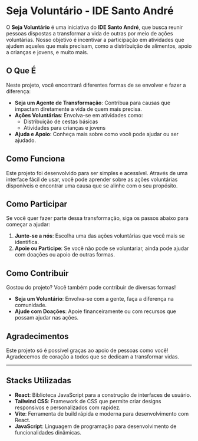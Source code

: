 
# Seja Voluntário - IDE Santo André

O **Seja Voluntário** é uma iniciativa do **IDE Santo André**, que busca reunir pessoas dispostas a transformar a vida de outras por meio de ações voluntárias. Nosso objetivo é incentivar a participação em atividades que ajudem aqueles que mais precisam, como a distribuição de alimentos, apoio a crianças e jovens, e muito mais.

## O Que É

Neste projeto, você encontrará diferentes formas de se envolver e fazer a diferença:

- **Seja um Agente de Transformação**: Contribua para causas que impactam diretamente a vida de quem mais precisa.
- **Ações Voluntárias**: Envolva-se em atividades como:
  - Distribuição de cestas básicas
  - Atividades para crianças e jovens
- **Ajuda e Apoio**: Conheça mais sobre como você pode ajudar ou ser ajudado.

## Como Funciona

Este projeto foi desenvolvido para ser simples e acessível. Através de uma interface fácil de usar, você pode aprender sobre as ações voluntárias disponíveis e encontrar uma causa que se alinhe com o seu propósito.

## Como Participar

Se você quer fazer parte dessa transformação, siga os passos abaixo para começar a ajudar:

1. **Junte-se a nós**: Escolha uma das ações voluntárias que você mais se identifica.
2. **Apoie ou Participe**: Se você não pode se voluntariar, ainda pode ajudar com doações ou apoio de outras formas.

## Como Contribuir

Gostou do projeto? Você também pode contribuir de diversas formas!

- **Seja um Voluntário**: Envolva-se com a gente, faça a diferença na comunidade.
- **Ajude com Doações**: Apoie financeiramente ou com recursos que possam ajudar nas ações.

## Agradecimentos

Este projeto só é possível graças ao apoio de pessoas como você! Agradecemos de coração a todos que se dedicam a transformar vidas.

---

## Stacks Utilizadas

- **React**: Biblioteca JavaScript para a construção de interfaces de usuário.
- **Tailwind CSS**: Framework de CSS que permite criar designs responsivos e personalizados com rapidez.
- **Vite**: Ferramenta de build rápida e moderna para desenvolvimento com React.
- **JavaScript**: Linguagem de programação para desenvolvimento de funcionalidades dinâmicas.
